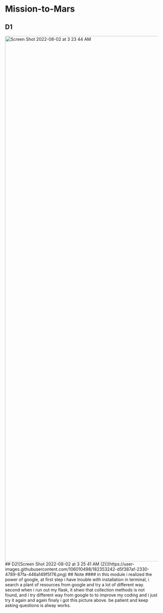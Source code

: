 # Mission-to-Mars
## D1
<img width="1728" alt="Screen Shot 2022-08-02 at 3 23 44 AM" src="https://user-images.githubusercontent.com/106010498/182352830-cbca961e-c50c-4ed8-a2e0-db6e6becabcd.png">
## D2![Screen Shot 2022-08-02 at 3 25 41 AM (2)](https://user-images.githubusercontent.com/106010498/182353242-d5f387af-2330-4789-87fa-446a149f5f76.png)
## Note 
#### in this module i realized the power of google, at first step i have trouble with installation in terminal, i search a plant of resources from google and try a lot of different way. second when i run out my flask, it shwo that collection methods is not found, and i try different way from google to to improve my coding and i just try it again and again finaly i got this picture above. be patient and keep asking questions is alway works.
